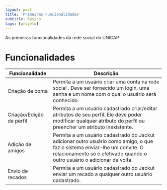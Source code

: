 ```yaml
---
layout: post
title: 'Primeiras Funcionalidades'
subtitle: Básico
tags: [projeto]
---
```


As primeiras funcionalidades da rede social do UNICAP

# Funcionalidades

Funcionalidade           | Descrição
------------------------ | -----------
Criação de conta         | Permita a um usuário criar uma conta na rede social . Deve ser fornecido um login, uma senha e um nome com o qual o usuário será conhecido.
Criação/Edição de perfil | Permita a um usuário cadastrado criar/editar atributos de seu perfil. Ele deve poder modificar qualquer atributo do perfil ou preencher um atributo inexistente.
Adição de amigos         | Permita a um usuário cadastrado do Jackut adicionar outro usuário como amigo, o que faz o sistema enviar-lhe um convite. O relacionamento só é efetivado quando o outro usuário o adicionar de volta.
Envio de recados         | Permita a um usuário cadastrado do Jackut enviar um recado a qualquer outro usuário cadastrado.